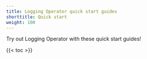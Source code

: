 ```yaml
---
title: Logging Operator quick start guides
shorttitle: Quick start
weight: 100
---
```


Try out Logging Operator with these quick start guides!

{{< toc >}}
